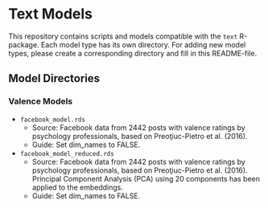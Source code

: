 # Text Models

This repository contains scripts and models compatible with the `text` R-package. Each model type has its own directory. For adding new model types, please create a corresponding directory and fill in this README-file.

## Model Directories

### Valence Models
- `facebook_model.rds`
  - Source: Facebook data from 2442 posts with valence ratings by psychology professionals, based on Preoţiuc-Pietro et al. (2016). 
  - Guide: Set dim_names to FALSE. 
- `facebook_model_reduced.rds`
  - Source: Facebook data from 2442 posts with valence ratings by psychology professionals, based on Preoţiuc-Pietro et al. (2016).   Principal Component Analysis (PCA) using 20 components has been applied to the embeddings. 
  - Guide: Set dim_names to FALSE. 